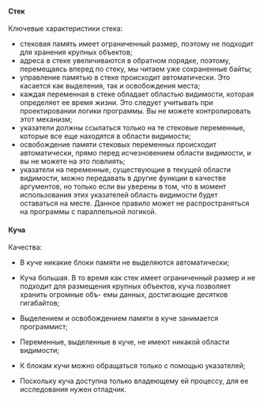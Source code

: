 #### Стек

Ключевые характеристики стека:
- стековая память имеет ограниченный размер, поэтому не подходит для хранения
крупных объектов;
- адреса в стеке увеличиваются в обратном порядке, поэтому, перемещаясь вперед по стеку, 
мы читаем уже сохраненные байты;
- управление памятью в стеке происходит автоматически. Это касается как выделения, 
так и освобождения места;
- каждая переменная в стеке обладает областью видимости, которая определяет
ее время жизни. Это следует учитывать при проектировании логики программы.
Вы не можете контролировать этот механизм;
- указатели должны ссылаться только на те стековые переменные, которые все
еще находятся в области видимости;
- освобождение памяти стековых переменных происходит автоматически, прямо
перед исчезновением области видимости, и вы не можете на это повлиять;
- указатели на переменные, существующие в текущей области видимости, можно
передавать в другие функции в качестве аргументов, но только если вы уверены
в том, что в момент использования этих указателей область видимости будет
оставаться на месте. Данное правило может не распространяться на программы
с параллельной логикой.

#### Куча

Качества:
- В куче никакие блоки памяти не выделяются автоматически;

- Куча большая. В то время как стек имеет ограниченный размер и не подходит
для размещения крупных объектов, куча позволяет хранить огромные объ-
емы данных, достигающие десятков гигабайтов;

- Выделением и освобождением памяти в куче занимается программист;

- Переменные, выделенные в куче, не имеют никакой области видимости;

- К блокам кучи можно обращаться только с помощью указателей;

- Поскольку куча доступна только владеющему ей процессу, для ее исследования
нужен отладчик.

